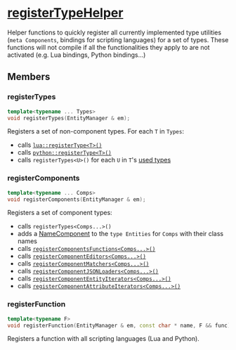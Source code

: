 # [registerTypeHelper](registerTypeHelper.hpp)

Helper functions to quickly register all currently implemented type utilities (`meta Components`, bindings for scripting languages) for a set of types. These functions will not compile if all the functionalities they apply to are not activated (e.g. Lua bindings, Python bindings...)

## Members

### registerTypes

```cpp
template<typename ... Types>
void registerTypes(EntityManager & em);
```

Registers a set of non-component types. For each `T` in `Types`:

* calls [`lua::registerType<T>()`](luaHelper.md)
* calls [`python::registerType<T>()`](pythonHelper.md)
* calls `registerTypes<U>()` for each `U` in `T`'s [used types](https://github.com/phisko/putils/reflection.md)

### registerComponents

```cpp
template<typename ... Comps>
void registerComponents(EntityManager & em);
```

Registers a set of component types:

* calls `registerTypes<Comps...>()`
* adds a [NameComponent](../components/data/NameComponent.md) to the `type Entities` for `Comps` with their class names
* calls [`registerComponentsFunctions<Comps...>()`](meta/registerComponentFunctions.md)
* calls [`registerComponentEditors<Comps...>()`](meta/registerComponentEditor.md)
* calls [`registerComponentMatchers<Comps...>()`](meta/registerComponentMatcher.md)
* calls [`registerComponentJSONLoaders<Comps...>()`](meta/registerComponentJSONLoader.md)
* calls [`registerComponentEntityIterators<Comps...>()`](meta/registerComponentEntityIterators.md)
* calls [`registerComponentAttributeIterators<Comps...>()`](meta/registerComponentAttributeIterator.md)

### registerFunction

```cpp
template<typename F>
void registerFunction(EntityManager & em, const char * name, F && func);
```

Registers a function with all scripting languages (Lua and Python).
